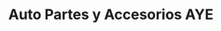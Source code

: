 ---
title: "Auto Partes y Accesorios AYE"
url: /caracas/auto-partes-y-accesorios-aye/
shop: Autoteile
---